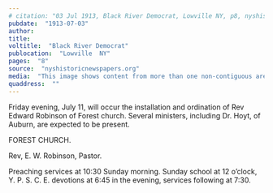 ```yaml
---
# citation: "03 Jul 1913, Black River Democrat, Lowville NY, p8, nyshistoricnewspapers.org."
pubdate:  "1913-07-03"
author: 
title: 
voltitle:  "Black River Democrat"
publocation:  "Lowville  NY"
pages:  "8"
source:  "nyshistoricnewspapers.org"
media:  "This image shows content from more than one non-contiguous area of the same page."
quaddress:  ""
---
```

Friday evening, July 11, will occur the installation and ordination of Rev Edward Robinson of Forest church. Several ministers, including Dr. Hoyt, of Auburn, are expected to be present. 

FOREST CHURCH.

Rev, E. W. Robinson, Pastor. 

Preaching services at 10:30 Sunday morning. Sunday school at 12 o’clock, Y. P. S. C. E. devotions at 6:45 in the evening, services following at 7:30. 


